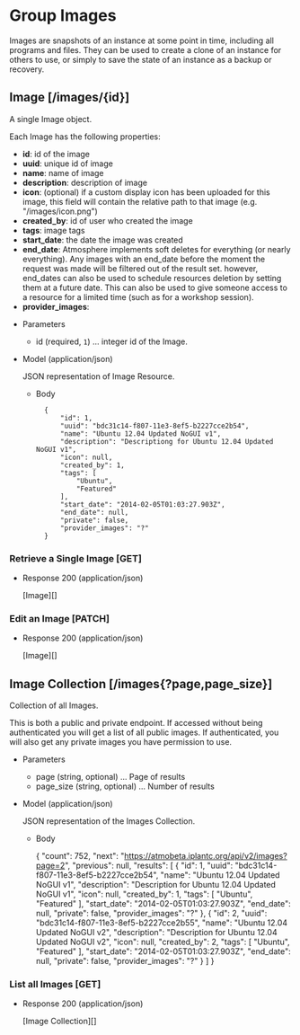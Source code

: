 # Group Images
Images are snapshots of an instance at some point in time, including all programs and files.  They can be used to create
 a clone of an instance for others to use, or simply to save the state of an instance as a backup or recovery.

## Image [/images/{id}]
A single Image object.

Each Image has the following properties:

- **id**: id of the image
- **uuid**: unique id of image
- **name**: name of image
- **description**: description of image
- **icon**: (optional) if a custom display icon has been uploaded for this image, this field will contain the relative
 path to that image (e.g. "/images/icon.png")
- **created_by**: id of user who created the image
- **tags**: image tags
- **start_date**: the date the image was created
- **end_date**: Atmosphere implements soft deletes for everything (or nearly everything).  Any images with an
 end_date before the moment the request was made will be filtered out of the result set.  however, end_dates can also be
 used to schedule resources deletion by setting them at a future date.  This can also be used to give someone access to
 a resource for a limited time (such as for a workshop session).
- **provider_images**:


+ Parameters
    + id (required, `1`) ... integer id of the Image.
    
+ Model (application/json)

    JSON representation of Image Resource.

    + Body

            {
                "id": 1,
                "uuid": "bdc31c14-f807-11e3-8ef5-b2227cce2b54",
                "name": "Ubuntu 12.04 Updated NoGUI v1",
                "description": "Descriptiong for Ubuntu 12.04 Updated NoGUI v1",
                "icon": null,
                "created_by": 1,
                "tags": [
                    "Ubuntu",
                    "Featured"
                ],
                "start_date": "2014-02-05T01:03:27.903Z",
                "end_date": null,
                "private": false,
                "provider_images": "?"
            }

### Retrieve a Single Image [GET]
+ Response 200 (application/json)

    [Image][]
    
### Edit an Image [PATCH]
+ Response 200 (application/json)

    [Image][]

## Image Collection [/images{?page,page_size}]
Collection of all Images.

This is both a public and private endpoint.  If accessed without being authenticated you will get a list of all public
 images.  If authenticated, you will also get any private images you have permission to use.

+ Parameters
    + page (string, optional) ... Page of results
    + page_size (string, optional) ... Number of results

+ Model (application/json)

    JSON representation of the Images Collection.

    + Body


        {
            "count": 752,
            "next": "https://atmobeta.iplantc.org/api/v2/images?page=2",
            "previous": null,
            "results": [
                {
                    "id": 1,
                    "uuid": "bdc31c14-f807-11e3-8ef5-b2227cce2b54",
                    "name": "Ubuntu 12.04 Updated NoGUI v1",
                    "description": "Description for Ubuntu 12.04 Updated NoGUI v1",
                    "icon": null,
                    "created_by": 1,
                    "tags": [
                        "Ubuntu",
                        "Featured"
                    ],
                    "start_date": "2014-02-05T01:03:27.903Z",
                    "end_date": null,
                    "private": false,
                    "provider_images": "?"
                },
                {
                    "id": 2,
                    "uuid": "bdc31c14-f807-11e3-8ef5-b2227cce2b55",
                    "name": "Ubuntu 12.04 Updated NoGUI v2",
                    "description": "Description for Ubuntu 12.04 Updated NoGUI v2",
                    "icon": null,
                    "created_by": 2,
                    "tags": [
                        "Ubuntu",
                        "Featured"
                    ],
                    "start_date": "2014-02-05T01:03:27.903Z",
                    "end_date": null,
                    "private": false,
                    "provider_images": "?"
                }
            ]
        }

### List all Images [GET]

+ Response 200 (application/json)

    [Image Collection][]
